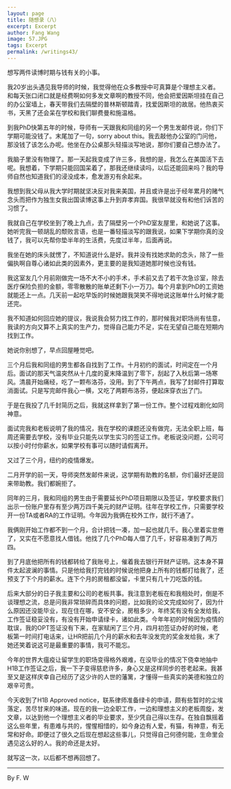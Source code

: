 ```yaml
---
layout: page
title: 随想录（八）
excerpt: Excerpt
author: Fang Wang
image: 57.JPG
tags: Excerpt
permalink: /writings43/
---
```


想写两件读博时期与钱有关的小事。

我20岁出头遇见我导师的时候，我觉得他在众多教授中可真算是个理想主义者。和每天张口闭口就是经费啊如何多发文章啊的教授不同，他会把爱因斯坦挂在自己的办公室墙上，春天带我们去隔壁的普林斯顿踏青，找爱因斯坦的故居。他热衷买书，天黑了还会呆在学校和我们聊费曼和施温格。

到我PhD快第五年的时候，导师有一天跟我和同组的另一个男生发邮件说，你们下学期可能没钱了。末尾加了一句，sorry about this。我去敲他办公室的门问他，那没钱了该怎么办呢。他坐在办公桌那头轻描淡写地说，那你们要自己想办法了。

我脑子里没有物理了。那一天起我变成了许三多，我想的是，我怎么在美国活下去呢。我想着，下学期只能回国呆着了，那我还继续读吗，以后还能回来吗？我的导师自然也知道我们的浸没成本，愈发游刃有余起来。

我想到我父母从我大学时期就坚决反对我来美国，并且或许是出于经年累月的赌气念头而把作为独生女我出国读博这事上升到弃孝弃国。我很早就没有和他们诉苦的习惯了。

我就自己在学校坐到了晚上九点，去了隔壁另一个PhD室友屋里，和她说了这事。她听完我一顿胡乱的颓败言语，也是一番轻描淡写的跟我说，如果下学期你真的没钱了，我可以先帮你垫半年的生活费，先度过半年，后面再说。

我坐在她的床头就愣了，不知道说什么是好。我并没有找她求助的念头，除了一些偏执啊自尊心诸如此类的因素外，更主要的是我知道她那时候也没有钱。

我这室友几个月前刚做完一场不大不小的手术，手术前又去了若干次急诊室，除去医疗保险负担的金额，零零散散的账单还剩下小一万刀。每个月拿到PhD的工资她就能还上一点。几天前一起吃早饭的时候她跟我哭笑不得地说这账单什么时候才能还完。

我不知道如何回应她的提议，我说我会努力找工作的，那时候我对职场尚有怯意，我读的方向又算不上真实的生产力，觉得自己能力不足，实在无望自己能在短期内找到工作。

她说你别想了，早点回屋睡觉吧。

三个月后我和同组的男生都各自找到了工作。十月初约的面试，时间定在一个月后。面试的那天气温突然从十几度的夏末降温到了零下，刮起了入秋后第一场寒风。清晨开始痛经，吃了一颗布洛芬，没用。到了下午两点，我写了封邮件打算取消面试。只是写完邮件我心一横，又吃了两颗布洛芬，便起床穿衣出了门。

于是在我投了几千封简历之后，我就这样拿到了第一份工作。整个过程戏剧化如同神意。

面试完我和老板说明了我的情况，我在学校的课题还没有做完，无法全职上班，每周还需要去学校，没有毕业只能先以学生实习的签证工作。老板说没问题，公司可以按小时付你薪水，如果学校有事可以随时请假离开。

又过了三个月，纽约的疫情爆发。

二月开学的前一天，导师突然发邮件来说，这学期有助教的名额，你们最好还是回来带助教。我们都婉拒了。

同年的三月，我和同组的男生由于需要延长PhD项目期限以及签证，学校要求我们出示一份账户里存有至少两万四千美元的财产证明。往年在学校工作，只需要学校开一份TA或者RA的工作证明。今年因为我俩在校外工作，就行不通了。

我俩刚开始工作都不到一个月，合计把钱一凑，加一起也就几千。我心里着实怠倦了，又实在不愿意找人借钱。他找了几个PhD每人借了几千，好容易凑到了两万四。

到了月底他把所有的钱都转给了我账号上，催着我去银行开财产证明。这本身不算件太起波澜的事情。只是他给我打完钱的时候说他把身上所有的钱都打给我了，还预支了下个月的薪水。连下个月的房租都没留，卡里只有几十刀吃饭的钱。

后来大部分的日子我主要和公司的老板共事。我注意到老板在和我相处时，倒是不谈理想之流，总是问我非常琐碎而具体的问题，比如我的论文完成如何了，因为什么原因还没能毕业，现在住在哪，安不安全，房租多少，年终奖有没有全发给我，工作签证稳妥没有，有没有开始申请绿卡，诸如此类。今年年初的时候因为疫情的耽误，我的OPT签证没有下来，在家赋闲了三个月，四月初签证办好的时候，老板第一时间打电话来，让HR把前几个月的薪水和去年没发完的奖金发给我，末了她还笑着说这可是最重要的事情，我可不能忘。

今年的世界大瘟疫让留学生的职场变得格外艰难，在没毕业的情况下侥幸地抽中H1B工作签证之后，我一下子变得慈悲许多，身心又是这样同步的苍老起来。我甚至又是这样庆幸自己经历了这少许的人世的藩篱，才懂得一些真实的美德和独立的艰辛可贵。

今天收到了H1B Approved notice，联系律师准备绿卡的申请，颇有些暂时的尘埃落定，苦尽甘来的味道。现在的我一边全职工作，一边和理想主义的老板周旋，发文章，以达到他一个理想主义者的毕业要求，至少凭自己得以生存。在独自飘摇着这么些年里，有患难与共的，惺惺相惜的，如今身边有人爱，有猫，有神意，有无常和好命。即便过了很久之后现在想起这些事儿，只觉得自己何德何能，生命里会遇见这么好的人。我的命还是太好。

就写这一次，以后都不想再回想了。

****

By F. W